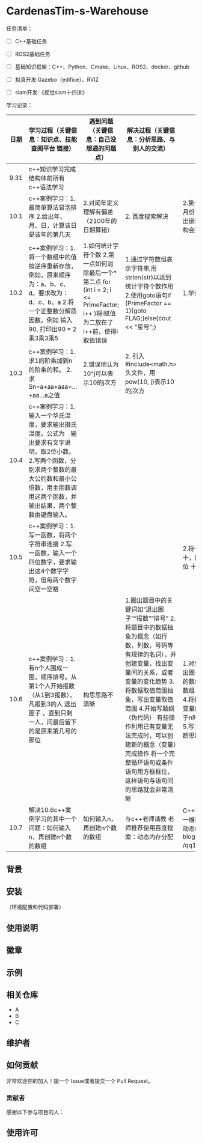 # CardenasTim-s-Warehouse
任务清单：
- [ ] C++基础任务
- [ ] ROS2基础任务
- [ ] 基础知识框架：C++、Python、Cmake、Linux、ROS2、docker、github
- [ ] 拟真开发:Gazebo（edifice）、RVIZ
- [ ] slam开发:《视觉slam十四讲》


学习记录：

| 日期| 学习过程（关键信息：知识点、技能 查阅平台 链接）| 遇到问题（关键信息：自己没想通的问题点）|解决过程（关键信息：分析思路、与别人的交流）|收获|
|--------|--------------------------------------------------------|--------------------------------------------------------|--------------------------------------------------------|-------------------------------|
|9.31|c++知识学习完成结构体前所有c++语法学习||||
|10.1|c++案例学习：1.最简单算法冒泡排序 2.给出年、月、日，计算该日是该年的第几天|  2.对闰年定义理解有偏差（2100年的日期算错）  |2. 百度搜索解决|2.第一点 代码冗杂 应构想用数组与循环输出月份 第二点 发现新思路 可以用goto语句跳出嵌套循环 第三点 将判断闰年写为函数 结构会更清晰
|10.2|c++案例学习：1.将一个数组中的值按逆序重新存放，例如，原来顺序为：a、b、c、d。要求改为：d、c、b、a 2.将一个正整数分解质因数。例如 输入90, 打印出90 = 2乘3乘3乘5|1.如何统计字符个数 2.第一点如何消除最后一个*  第二点 for (int i = 2; i <= PrimeFactor; i++ )将i赋值为二放在了i++前，使得i取值错误|1.通过字符数组表示字符串,用strlen(str)以达到统计字符个数作用2.使用goto语句if (PrimeFactor == 1){goto FLAG;}else{cout << "星号";}|1.学会了strlen和cin.get的用法
|10.3|c++案例学习：1.求1的阶乘加到n的阶乘的和。 2.求Sn=a+aa+aaa+…+aa…a之值| 2.错误地认为 10^j可以表示10的j次方|2.  引入#include<math.h>头文件，用pow(10, j)表示10的j次方 |
|10.4|c++案例学习：1.输入一个华氏温度，要求输出摄氏温度。公式为  输出要求有文字说明，取2位小数。 2.写两个函数，分别求两个整数的最大公约数和最小公倍数，用主函数调用这两个函数，并输出结果，两个整数由键盘输入。|  | | 
|10.5|c++案例学习：1.写一函数，将两个字符串连接 2.写一函数，输入一个四位数字，要求输出这4个数字字符，但每两个数字间空一空格|  | | 2.将一个整型数取模于十，除以十取模于十，除以一百取模于十......可以得到该数的个位 十位 百位......
|10.6|c++案例学习：1.有n个人围成一圈，顺序排号。从第1个人开始报数（从1到3报数），凡报到3的人 退出圈子 ，直到只剩一人，问最后留下的是原来第几号的那位|构思思路不清晰|1.圈出题目中的关键词如“退出圈子”“报数”“排号”	2.将题目中的数据抽象为概念（如行数，列数，号码等有规律的名词），并创建变量，找出变量间的关系，或者变量的变化趋势	3.将数据取值范围抽象，写出变量取值范围	4.开始写题纲（伪代码）	有些操作利用已有变量无法完成时，可以创建新的概念（变量）完成操作	将一个完整循环语句或条件语句用方框框住，这样语句与语句间的思路就会非常清晰| 	1.对变量赋值，进行逻辑运算，可以达到“退出圈子”的操作	2.如果输入n，再创建n个数的数组较难，不妨直接创建一个较大容量的数组	3.剩余人数可以用于决定是否退出循环	4.将报号人序号i和报的号码j区分，前期两个变量的变化相同，但后期报号人序号i大于等于n时要重新从0开始，与报的号码变化不同	5.写复杂代码切忌边写边想，容易1被噪音打断思路，2不易查错漏点
|10.7|解决10.6c++案例学习的其中一个问题：如何输入n，再创建n个数的数组|如何输入n，再创建n个数的数组|与c++老师请教 老师推荐使用百度搜索：动态内存分配|C++语言中，我们可以使用指针的方法建立一维或二维动态数组 也可以通过结构体创建动态结构体数组（10.7代码参考自https:// blog.csdn.net /qq1987924/article/details/45390549/）




## 背景


## 安装

（环境配置和代码部署）


## 使用说明



## 徽章


## 示例



## 相关仓库

- A
- B
- C

## 维护者



## 如何贡献

非常欢迎你的加入！提一个 Issue或者提交一个 Pull Request。


### 贡献者

感谢以下参与项目的人：



## 使用许可
